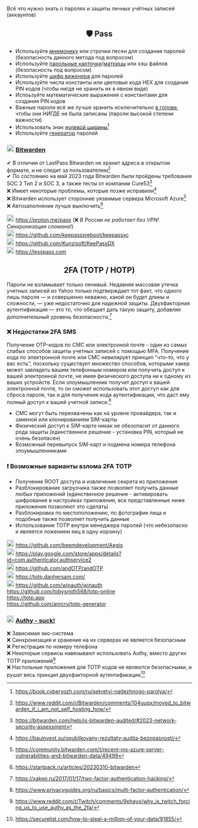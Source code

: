 Всё что нужно знать о паролях и защиты личных учётных записей (аккаунтов)

<h2 align="center">🛡 Pass</h2>

- Используйте [мнемонику](https://safe.roskomsvoboda.org/passwords/) или строчки песен для создания паролей (безопасность данного метода под вопросом)
- Используйте [парольные карточки](https://habr.com/ru/articles/534494/)/[матрицы](https://rjfelix.github.io/password-matrix/) или хэш файлов (безопасность под вопросом)
- Используйте [шифр виженера](https://findhow.org/5076-shifr-vizhenera-onlajn.html) для паролей
- Используйте числа константы или цветовые кода HEX для создания PIN кодов (чтобы нигде не хранить их в явном виде)
- Испоьзуйте математические выражения с константами для создания PIN кодов
- Важные пароли всё же лучше хранить исключительно [в голове](https://book.cyberyozh.com/ru/sozdanie-nadezhnogo-parolya/), чтобы они НИГДЕ не была записаны (пароли высокой степени важности)
- Использовать знак [нулевой ширины](https://symbl.cc/ru/200B/)[^12]
- Используйте [генератор](https://bitwarden.com/password-generator/) паролей
  
### <img width=20px src="https://site-iota-coral.vercel.app/censor/bitwarden.png"></img> [Bitwarden](https://bitwarden.com/download/)

✔ В отличии от LastPass Bitwarden не хранит адреса в открытом формате, и не следит за пользователем[^8]
<br>
✔ По состоянию на май 2023 года Bitwarden были пройдены требования SOC 2 Тип 2 и SOC 3, а также тесты от компании Cure53[^7]
<br>
❌ Имеет некоторые проблемы, которые позже исправили[^5]
<br>
❌ Bitwarden использует сторонние уязвимые сервера Microsoft Azure[^6]
<br>
❌ Автозаполнение лучше выключить[^1]

<img width=20px src="https://site-iota-coral.vercel.app/censor/proton.webp"></img>  https://proton.me/pass (❌ *В России не работает без VPN! Синхронизация сломана!*) 
<br> 
<img width=20px src="https://site-iota-coral.vercel.app/censor/keepassxc.png"></img> https://github.com/keepassxreboot/keepassxc
<br>
<img width=20px src="https://raw.githubusercontent.com/Kunzisoft/KeePassDX/master/art/icon.png"></img> https://github.com/Kunzisoft/KeePassDX
<br>
<img width=20px src="https://site-iota-coral.vercel.app/censor/lesspass.png"></img> https://lesspass.com

<h2 align="center">2FA (TOTP / HOTP) </h2> 

Пароли не взламывает только ленивый. Недавняя массовая утечка учетных записей из Yahoo только подтверждает тот факт, что одного лишь пароля — и совершенно неважно, какой он будет длины и сложности, — уже недостаточно для надежной защиты. Двухфакторная аутентификация — это то, что обещает дать такую защиту, добавляя дополнительный уровень безопасности.[^10]

### ❌ Недостатки 2FA SMS
Получение OTP-кодов по СМС или электронной почте - один из самых слабых способов защиты учетных записей с помощью MFA. Получение кода по электронной почте или СМС невилирует принцип "что-то, что у вас есть", поскольку существует множество способов, которыми хакер может завладеть вашим телефонным номером или получить доступ к вашей электронной почте, не имея физического доступа ни к одному из ваших устройств. Если злоумышленник получит доступ к вашей электронной почте, то он сможет использовать этот доступ как для сброса пароля, так и для получения кода аутентификации, что даст ему полный доступ к вашей учетной записи.[^11]

- СМС могут быть перехвачены как на уровне провайдера, так и заменой или клонированием SIM-карты
- Физический доступ к SIM-карте никак не обезопасит от данного рода защиты (единственное решение - установка PIN, который не очень безопасен)
- Возможный перевыпуск SIM-карт и подмена номера телефона злоумышленниками

### ❗ Возможные варианты взлома 2FA TOTP
- Получение ROOT доступа и извлечение секрета из приложения
- Разблокирование загрузчика также позволяет получить данные любых приложений (единственное решение - активировать шифрование в настройках приложения, все представленные ниже приложения позволяют это сделать)
- Разблокировка по местоположению, по фотографии лица и подобные также позволяет получить данные
- Использование TOTP внутри менеджера паролей (что небезопасно и является ложением яиц в одну корзину)

<img width=20px src="https://raw.githubusercontent.com/beemdevelopment/Aegis/master/metadata/en-US/images/icon.png"></img> https://github.com/beemdevelopment/Aegis
<br>
<img width=20px src="https://i.imgur.com/R46JaVd.png"></img> https://play.google.com/store/apps/details?id=com.authenticator.authservice2
<br>
<img width=20px src="https://raw.githubusercontent.com/andOTP/andOTP/master/assets/logo.png"></img> https://github.com/andOTP/andOTP
<br>
<img width=20px src="https://i.imgur.com/z4kcqp9.png"></img> https://totp.danhersam.com/
<br>
<img width=20px src="https://github.com/winauth/winauth/blob/master/WinAuth/Resources/WinAuthIcon.png"></img> https://github.com/winauth/winauth
<br>
https://github.com/tobysmith568/totp-online
<br>
https://totp.app
<br>
https://github.com/anrcry/totp-generator

<h3> <img width=20px src="https://site-iota-coral.vercel.app/censor/authy.png"></img> <a href="https://authy.com">Authy - suck!</a> </h3>

❌ Зависимая эко-система
<br>
❌ Синхронизация и хранение на их серверах не является безопасным
<br>
❌ Регистрация по номеру телефона
<br>
❌ Некоторые сервисы навязывают использовать Authy, вместо других TOTP приложений[^3]
<br>
❌ Настольные приложения для TOTP кодов не являются безопасными, и рушат весь принцип двухфакторной аутентификации[^4]

[^10]: https://xakep.ru/2017/01/17/two-factor-authentication-hacking/
[^11]: https://www.privacyguides.org/ru/basics/multi-factor-authentication/
[^3]: https://www.reddit.com/r/Twitch/comments/9phayo/why_is_twitch_forcing_us_to_use_authy_as_the_2fa/
[^4]: https://securelist.com/how-to-steal-a-million-of-your-data/91855/
[^5]: https://bauinvest.su/opublikovany-rezultaty-audita-bezopasnosti/
[^6]: https://community.bitwarden.com/t/recent-ms-azure-server-vulnerabilities-and-bitwarden-data/49499
[^7]: https://bitwarden.com/help/is-bitwarden-audited/#2023-network-security-assessment
[^8]: https://www.reddit.com/r/Bitwarden/comments/104uuqx/moved_to_bitwarden_if_i_am_not_self_hosting_how/
[^1]: https://startpack.ru/articles/20230310-bitwarden
[^12]: https://book.cyberyozh.com/ru/sekretyi-nadezhnogo-parolya/
